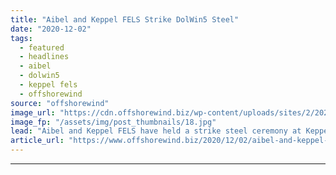 ```yaml
---
title: "Aibel and Keppel FELS Strike DolWin5 Steel"
date: "2020-12-02"
tags: 
  - featured
  - headlines
  - aibel
  - dolwin5
  - keppel fels
  - offshorewind
source: "offshorewind"
image_url: "https://cdn.offshorewind.biz/wp-content/uploads/sites/2/2020/12/02132002/Aibel-and-Keppel-FELS-Strike-DolWin5-Steel.jpg"
image_fp: "/assets/img/post_thumbnails/18.jpg"
lead: "Aibel and Keppel FELS have held a strike steel ceremony at Keppel FELS’ shipyard"
article_url: "https://www.offshorewind.biz/2020/12/02/aibel-and-keppel-fels-strike-dolwin5-steel/"
---
```


---
